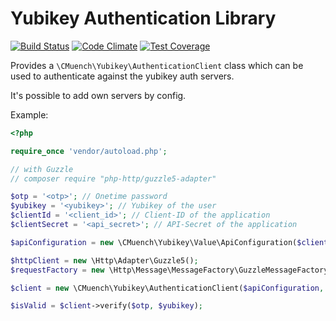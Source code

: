 # Yubikey Authentication Library

[![Build Status](https://travis-ci.org/cmuench/yubikey-library.svg?branch=master)](https://travis-ci.org/cmuench/yubikey-library)
[![Code Climate](https://codeclimate.com/github/cmuench/yubikey-library/badges/gpa.svg)](https://codeclimate.com/github/cmuench/yubikey-library)
[![Test Coverage](https://codeclimate.com/github/cmuench/yubikey-library/badges/coverage.svg)](https://codeclimate.com/github/cmuench/yubikey-library/coverage)

Provides a `\CMuench\Yubikey\AuthenticationClient` class which can be used to authenticate against
the yubikey auth servers.

It's possible to add own servers by config.

Example:

```php
<?php

require_once 'vendor/autoload.php';

// with Guzzle
// composer require "php-http/guzzle5-adapter"

$otp = '<otp>'; // Onetime password
$yubikey = '<yubikey>'; // Yubikey of the user
$clientId = '<client_id>'; // Client-ID of the application
$clientSecret = '<api_secret>'; // API-Secret of the application

$apiConfiguration = new \CMuench\Yubikey\Value\ApiConfiguration($clientId, $clientSecret);

$httpClient = new \Http\Adapter\Guzzle5();
$requestFactory = new \Http\Message\MessageFactory\GuzzleMessageFactory();

$client = new \CMuench\Yubikey\AuthenticationClient($apiConfiguration, $httpClient, $requestFactory);

$isValid = $client->verify($otp, $yubikey);
```
